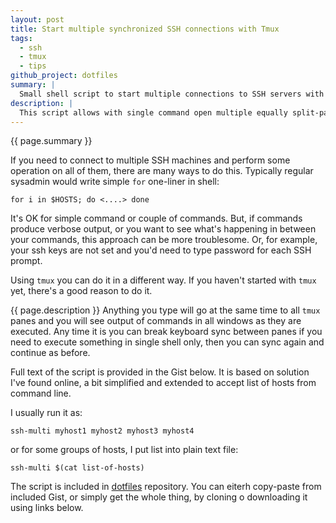 ```yaml
---
layout: post
title: Start multiple synchronized SSH connections with Tmux
tags:
  - ssh
  - tmux
  - tips
github_project: dotfiles
summary: |
  Small shell script to start multiple connections to SSH servers with synchronized keyboard.  
description: |
  This script allows with single command open multiple equally split-panes in Tmux window and synchronizes keyboard input in all windows.
---
```


{{ page.summary }} 

If you need to connect to multiple SSH machines and perform some operation on all of them, there are many ways to do this. Typically regular sysadmin would write simple `for` one-liner in shell:


```
for i in $HOSTS; do <....> done
```

It's OK for simple command or couple of commands. But, if commands produce verbose output, or you want to see what's happening in between your commands, this approach can be more troublesome. Or, for example, your ssh keys are not set and you'd need to type password for each SSH prompt.

Using `tmux` you can do it in a different way. If you haven't started with `tmux` yet, there's a good reason to do it.

{{ page.description }} Anything you type will go at the same time to all `tmux` panes and you will see output of commands in all windows as they are executed. Any time it is you can break keyboard sync between panes if you need to execute something in single shell only, then you can sync again and continue as before.

Full text of the script is provided in the Gist below. It is based on solution I've found online, a bit simplified and extended to accept list of hosts from command line.

I usually run it as:

```
ssh-multi myhost1 myhost2 myhost3 myhost4
```

or for some groups of hosts, I put list into plain text file:

```
ssh-multi $(cat list-of-hosts)
```

The script is included in [dotfiles](http://github.com/dmytro/dotfiles) repository. You can eiterh copy-paste from included Gist, or simply get the whole thing, by cloning o downloading it using links below.

<script src="https://gist.github.com/3984680.js"> </script>

